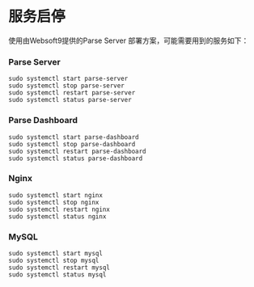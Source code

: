 # 服务启停

使用由Websoft9提供的Parse Server 部署方案，可能需要用到的服务如下：

### Parse Server 

```shell
sudo systemctl start parse-server
sudo systemctl stop parse-server
sudo systemctl restart parse-server
sudo systemctl status parse-server
```

### Parse Dashboard

```shell
sudo systemctl start parse-dashboard
sudo systemctl stop parse-dashboard
sudo systemctl restart parse-dashboard
sudo systemctl status parse-dashboard
```

### Nginx

```shell
sudo systemctl start nginx
sudo systemctl stop nginx
sudo systemctl restart nginx
sudo systemctl status nginx
```

### MySQL

```shell
sudo systemctl start mysql
sudo systemctl stop mysql
sudo systemctl restart mysql
sudo systemctl status mysql
```

